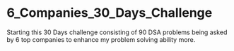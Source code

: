 # 6_Companies_30_Days_Challenge
Starting this 30 Days challenge consisting of 90 DSA problems being asked by 6 top companies to enhance my problem solving ability more.
